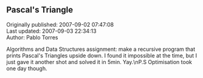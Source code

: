 ## Pascal's Triangle  
Originally published: 2007-09-02 07:47:08  
Last updated: 2007-09-03 22:34:13  
Author: Pablo Torres  
  
Algorithms and Data Structures assignment: make a recursive program that prints Pascal's Triangles upside down. I found it impossible at the time, but I just gave it another shot and solved it in 5min. Yay.\nP.S Optimisation took one day though.